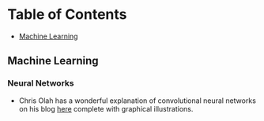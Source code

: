 # Table of Contents

* [Machine Learning](#Machine-Learning)

## Machine Learning

### Neural Networks

* Chris Olah has a wonderful explanation of convolutional neural networks on
his blog [here](http://colah.github.io/posts/2014-07-Conv-Nets-Modular/)
complete with graphical illustrations.
